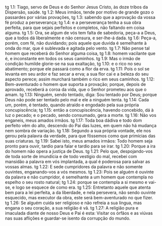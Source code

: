 tg 1.1: Tiago, servo de Deus e do Senhor Jesus Cristo, às doze tribos da Dispersão, saúde.
tg 1.2: Meus irmãos, tende por motivo de grande gozo o passardes por várias provações,
tg 1.3: sabendo que a aprovação da vossa fé produz a perseverança;
tg 1.4: e a perseverança tenha a sua obra perfeita, para que sejais perfeitos e completos, não faltando em coisa alguma.
tg 1.5: Ora, se algum de vós tem falta de sabedoria, peça-a a Deus, que a todos dá liberalmente e não censura, e ser-lhe-á dada.
tg 1.6: Peça-a, porém, com fé, não duvidando; pois aquele que duvida é semelhante à onda do mar, que é sublevada e agitada pelo vento.
tg 1.7: Não pense tal homem que receberá do Senhor alguma coisa,
tg 1.8: homem vacilante que é, e inconstante em todos os seus caminhos.
tg 1.9: Mas o irmão de condição humilde glorie-se na sua exaltação,
tg 1.10: e o rico no seu abatimento; porque ele passará como a flor da erva.
tg 1.11: Pois o sol se levanta em seu ardor e faz secar a erva; a sua flor cai e a beleza do seu aspecto perece; assim murchará também o rico em seus caminhos.
tg 1.12: Bem-aventurado o homem que suporta a provação; porque, depois de aprovado, receberá a coroa da vida, que o Senhor prometeu aos que o amam.
tg 1.13: Ninguém, sendo tentado, diga: Sou tentado por Deus; porque Deus não pode ser tentado pelo mal e ele a ninguém tenta.
tg 1.14: Cada um, porém, é tentado, quando atraído e engodado pela sua própria concupiscência;
tg 1.15: então a concupiscência, havendo concebido, dá à luz o pecado; e o pecado, sendo consumado, gera a morte.
tg 1.16: Não vos enganeis, meus amados irmãos.
tg 1.17: Toda boa dádiva e todo dom perfeito vêm do alto, descendo do Pai das luzes, em quem não há mudança nem sombra de variação.
tg 1.18: Segundo a sua própria vontade, ele nos gerou pela palavra da verdade, para que fôssemos como que primícias das suas criaturas.
tg 1.19: Sabei isto, meus amados irmãos: Todo homem seja pronto para ouvir, tardio para falar e tardio para se irar.
tg 1.20: Porque a ira do homem não opera a justiça de Deus.
tg 1.21: Pelo que, despojando-vos de toda sorte de imundícia e de todo vestígio do mal, recebei com mansidão a palavra em vós implantada, a qual é poderosa para salvar as vossas almas.
tg 1.22: E sede cumpridores da palavra e não somente ouvintes, enganando-vos a vós mesmos.
tg 1.23: Pois se alguém é ouvinte da palavra e não cumpridor, é semelhante a um homem que contempla no espelho o seu rosto natural;
tg 1.24: porque se contempla a si mesmo e vai-se, e logo se esquece de como era.
tg 1.25: Entretanto aquele que atenta bem para a lei perfeita, a da liberdade, e nela persevera, não sendo ouvinte esquecido, mas executor da obra, este será bem-aventurado no que fizer.
tg 1.26: Se alguém cuida ser religioso e não refreia a sua língua, mas engana o seu coração, a sua religião é vã.
tg 1.27: A religião pura e imaculada diante de nosso Deus e Pai é esta: Visitar os órfãos e as viúvas nas suas aflições e guardar-se isento da corrupção do mundo.
